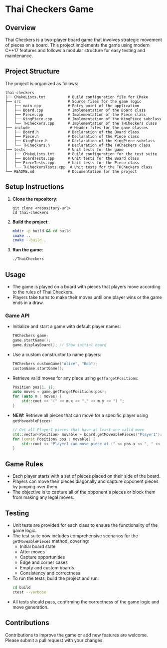 # Thai Checkers Game

## Overview
Thai Checkers is a two-player board game that involves strategic movement of pieces on a board. This project implements the game using modern C++17 features and follows a modular structure for easy testing and maintenance.

## Project Structure
The project is organized as follows:

```
thai-checkers
├── CMakeLists.txt          # Build configuration file for CMake
├── src                     # Source files for the game logic
│   ├── main.cpp            # Entry point of the application
│   ├── Board.cpp           # Implementation of the Board class
│   ├── Piece.cpp           # Implementation of the Piece class
│   ├── KingPiece.cpp       # Implementation of the KingPiece subclass
│   └── THCheckers.cpp      # Implementation of the THCheckers class
├── include                  # Header files for the game classes
│   ├── Board.h             # Declaration of the Board class
│   ├── Piece.h             # Declaration of the Piece class
│   ├── KingPiece.h         # Declaration of the KingPiece subclass
│   └── THCheckers.h        # Declaration of the THCheckers class
├── tests                   # Unit tests for the game
│   ├── CMakeLists.txt      # Build configuration for the test suite
│   ├── BoardTests.cpp      # Unit tests for the Board class
│   ├── PieceTests.cpp      # Unit tests for the Piece class
│   └── THCheckersTests.cpp  # Unit tests for the THCheckers class
└── README.md               # Documentation for the project
```

## Setup Instructions
1. **Clone the repository**:
   ```
   git clone <repository-url>
   cd thai-checkers
   ```

2. **Build the project**:
   ```bash
   mkdir -p build && cd build
   cmake ..
   cmake --build .
   ```

3. **Run the game**:
   ```bash
   ./ThaiCheckers
   ```

## Usage
- The game is played on a board with pieces that players move according to the rules of Thai Checkers.
- Players take turns to make their moves until one player wins or the game ends in a draw.
  
### Game API
- Initialize and start a game with default player names:
  ```cpp
  THCheckers game;
  game.startGame();
  game.displayBoard(); // Show initial board
  ```
- Use a custom constructor to name players:
  ```cpp
  THCheckers customGame("Alice", "Bob");
  customGame.startGame();
  ```
- Retrieve valid moves for any piece using `getTargetPositions`:
  ```cpp
  Position pos{1, 1};
  auto moves = game.getTargetPositions(pos);
  for (auto m : moves) {
      std::cout << "(" << m.x << "," << m.y << ") ";
  }
  ```
- **NEW:** Retrieve all pieces that can move for a specific player using `getMoveablePieces`:
  ```cpp
  // Get all Player1 pieces that have at least one valid move
  std::vector<Position> movable = board.getMoveablePieces("Player1");
  for (const Position& pos : movable) {
      std::cout << "Player1 can move piece at (" << pos.x << ", " << pos.y << ")\n";
  }
  ```

## Game Rules
- Each player starts with a set of pieces placed on their side of the board.
- Players can move their pieces diagonally and capture opponent pieces by jumping over them.
- The objective is to capture all of the opponent's pieces or block them from making any legal moves.

## Testing
- Unit tests are provided for each class to ensure the functionality of the game logic.
- The test suite now includes comprehensive scenarios for the `getMoveablePieces` method, covering:
  - Initial board state
  - After moves
  - Capture opportunities
  - Edge and corner cases
  - Empty and custom boards
  - Consistency and correctness
- To run the tests, build the project and run:
  ```bash
  cd build
  ctest --verbose
  ```
- All tests should pass, confirming the correctness of the game logic and move generation.

## Contributions
Contributions to improve the game or add new features are welcome. Please submit a pull request with your changes.